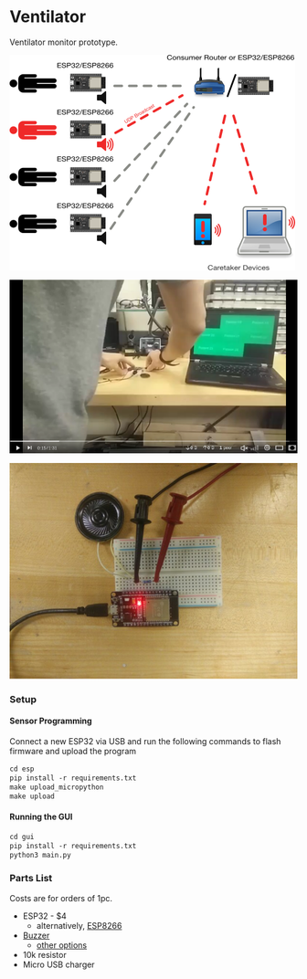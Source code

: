 # Ventilator

Ventilator monitor prototype.

![](diagram.png)

<a href="https://peertube.live/videos/embed/13f2b566-4c56-4bdf-a5aa-632a2e33fda7"><img src="vid.png"/></a>

![](pic.jpg)

### Setup

#### Sensor Programming

Connect a new ESP32 via USB and run the following commands to flash firmware and upload the program

    cd esp
    pip install -r requirements.txt
    make upload_micropython
    make upload
     
#### Running the GUI

    cd gui
    pip install -r requirements.txt
    python3 main.py

### Parts List

Costs are for orders of 1pc.

- ESP32 - $4
  - alternatively, [ESP8266](https://www.ebay.com/itm/5X-ESP8266-ESP-12E-802-11n-WIFI-USB-Development-Board-Arduino-MicroPython-5-Pack/132532596048?hash=item1edb8eed50:g:Z3QAAOSwsnVdyOf-)
- [Buzzer](https://www.digikey.com/product-detail/en/cui-devices/CMI-1295-0585T/102-CMI-1295-0585T-ND/10326184)
  - [other options](https://www.digikey.com/products/en/audio-products/alarms-buzzers-and-sirens/157?k=buzzer&k=&pkeyword=buzzer&sv=0&sf=0&FV=1398%7C358549%2C-8%7C157%2Cmu5V%7C2079&quantity=1&ColumnSort=1000011&page=1&pageSize=25)
- 10k resistor
- Micro USB charger

